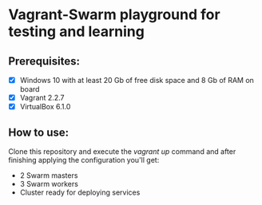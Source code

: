 # Vagrant-Swarm playground for testing and learning

## Prerequisites:

 - [x] Windows 10 with at least 20 Gb of free disk space and 8 Gb of RAM on board
 - [x] Vagrant    2.2.7
 - [x] VirtualBox 6.1.0

## How to use:

Clone this repository and execute the _vagrant up_ command and after finishing applying the configuration you'll get:

 - 2 Swarm masters
 - 3 Swarm workers
 - Cluster ready for deploying services
